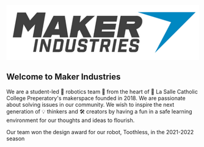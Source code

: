 ![image](https://github.com/LaSalleRobots/.github/blob/da7afa761c7c7282fa77a3c4c82379721dc7827e/profile/Screenshot%202022-10-20%20231901.png)
## Welcome to Maker Industries

We are a student-led 🤖 robotics team 🦾 from the heart of 🏫 La Salle Catholic College Preperatory's makerspace founded in 2018. We are passionate about solving issues in our community. We wish to inspire the next generation of 💡 thinkers and 🛠 creators by having a fun in a safe learning environment for our thoughts and ideas to flourish.

Our team won the design award for our robot, Toothless, in the 2021-2022 season

<!--

**Here are some ideas to get you started:**

🙋‍♀️ A short introduction - what is your organization all about?
🌈 Contribution guidelines - how can the community get involved?
👩‍💻 Useful resources - where can the community find your docs? Is there anything else the community should know?
🍿 Fun facts - what does your team eat for breakfast?
🧙 Remember, you can do mighty things with the power of [Markdown](https://docs.github.com/github/writing-on-github/getting-started-with-writing-and-formatting-on-github/basic-writing-and-formatting-syntax)
-->
